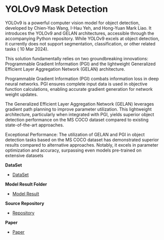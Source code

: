 # YOLOv9 Mask Detection
YOLOv9 is a powerful computer vision model for object detection, developed by Chien-Yao Wang, I-Hau Yeh, and Hong-Yuan Mark Liao. It introduces the YOLOv9 and GELAN architectures, accessible through the accompanying Python repository. While YOLOv9 excels at object detection, it currently does not support segmentation, classification, or other related tasks ( 10 Mar 2024).

This solution fundamentally relies on two groundbreaking innovations: Programmable Gradient Information (PGI) and the lightweight Generalized Efficient Layer Aggregation Network (GELAN) architecture.

Programmable Gradient Information (PGI) combats information loss in deep neural networks. PGI ensures complete input data is used in objective function calculations, enabling accurate gradient generation for network weight updates.

The Generalized Efficient Layer Aggregation Network (GELAN) leverages gradient path planning to improve parameter utilization. This lightweight architecture, particularly when integrated with PGI, yields superior object detection performance on the MS COCO dataset compared to existing state-of-the-art approaches.

Exceptional Performance: The utilization of GELAN and PGI in object detection tasks based on the MS COCO dataset has demonstrated superior results compared to alternative approaches. Notably, it excels in parameter optimization and accuracy, surpassing even models pre-trained on extensive datasets

**DataSet**
- [DataSet](https://www.kaggle.com/datasets/andrewmvd/face-mask-detection)

**Model Result Folder**
- [Model Result](https://www.kaggle.com/code/auliyaaaf/yolov9-face-mask-detection)

**Source Repository**
* [Repository](https://github.com/WongKinYiu/yolov9/tree/main)

**Paper**
* [Paper](https://arxiv.org/abs/2402.13616)
